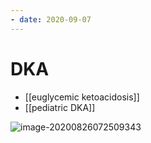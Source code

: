 ```yaml
---
- date: 2020-09-07
---
```


# DKA

- [[euglycemic ketoacidosis]]
- [[pediatric DKA]]

<!-- DKA management -->

![image-20200826072509343](https://photos.thisispiggy.com/file/wikiFiles/image-20200826072509343.png)
